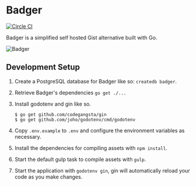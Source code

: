 # Badger

[![Circle CI](https://circleci.com/gh/tristanoneil/badger.svg?style=svg)](https://circleci.com/gh/tristanoneil/badger)

Badger is a simplified self hosted Gist alternative built with Go.

![Badger](http://cl.ly/image/06243x3A0i24/download/badger.gif)

## Development Setup

1. Create a PostgreSQL database for Badger like so: `createdb badger`.
1. Retrieve Badger's dependencies `go get ./...`
1. Install godotenv and gin like so.

    ```
    $ go get github.com/codegangsta/gin
    $ go get github.com/joho/godotenv/cmd/godotenv
    ```

1. Copy `.env.example` to `.env` and configure the environment
variables as necessary.

1. Install the dependencies for compiling assets with `npm install`.

1. Start the default gulp task to compile assets with `gulp`.

1. Start the application with `godotenv gin`, gin will automatically reload
your code as you make changes.
